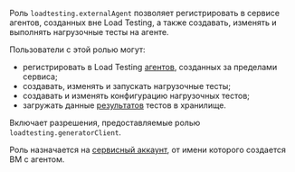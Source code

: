 Роль `loadtesting.externalAgent` позволяет регистрировать в сервисе агентов, созданных вне Load Testing, а также создавать, изменять и выполнять нагрузочные тесты на агенте.

Пользователи с этой ролью могут:
* регистрировать в Load Testing [агентов](../../load-testing/concepts/agent.md), созданных за пределами сервиса;
* создавать, изменять и запускать нагрузочные тесты;
* создавать и изменять конфигурацию нагрузочных тестов;
* загружать данные [результатов](../../load-testing/concepts/load-test-results.md) тестов в хранилище.

Включает разрешения, предоставляемые ролью `loadtesting.generatorClient`.

Роль назначается на [сервисный аккаунт](../../iam/concepts/users/service-accounts.md), от имени которого создается ВМ с агентом.